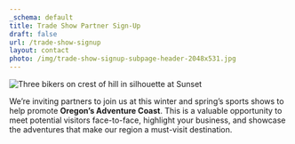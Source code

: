 ```yaml
---
_schema: default
title: Trade Show Partner Sign-Up
draft: false
url: /trade-show-signup
layout: contact
photo: /img/trade-show-signup-subpage-header-2048x531.jpg
---
```

![Three bikers on crest of hill in silhouette at Sunset](/img/landing-page-header.jpg)

We’re inviting partners to join us at this winter and spring’s sports shows to help promote **Oregon’s Adventure Coast**. This is a valuable opportunity to meet potential visitors face-to-face, highlight your business, and showcase the adventures that make our region a must-visit destination.